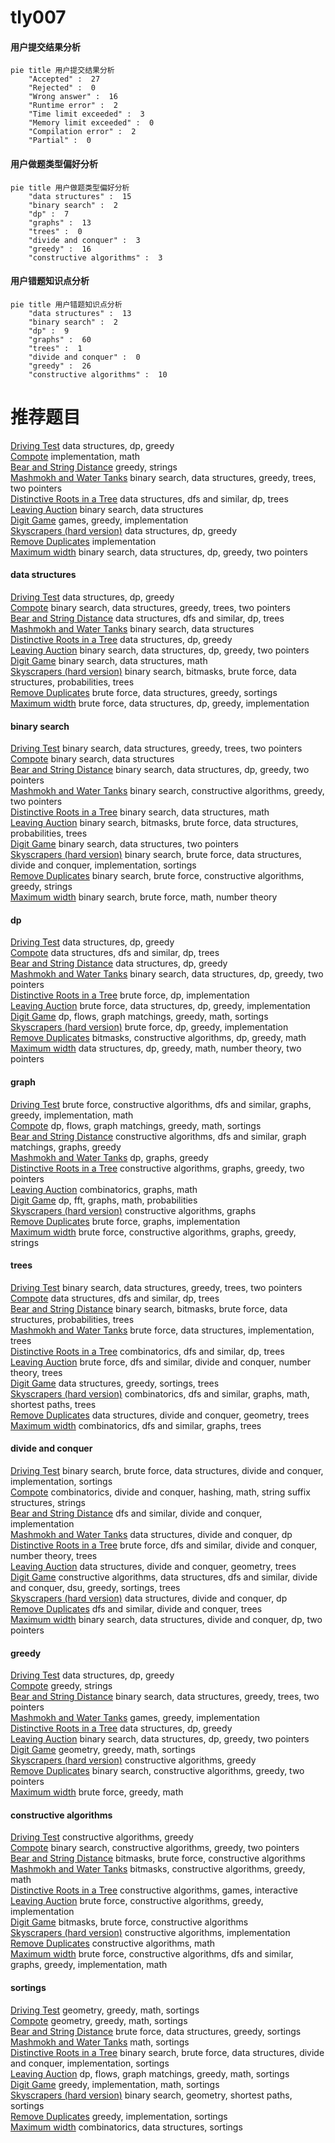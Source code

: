 # tly007
<!-- tabs:start -->
#### **用户提交结果分析**

```mermaid
pie title 用户提交结果分析
    "Accepted" :  27
    "Rejected" :  0
    "Wrong answer" :  16
    "Runtime error" :  2
    "Time limit exceeded" :  3
    "Memory limit exceeded" :  0
    "Compilation error" :  2
    "Partial" :  0
```
#### **用户做题类型偏好分析**

```mermaid
pie title 用户做题类型偏好分析
    "data structures" :  15
    "binary search" :  2
    "dp" :  7
    "graphs" :  13
    "trees" :  0
    "divide and conquer" :  3
    "greedy" :  16
    "constructive algorithms" :  3
```
#### **用户错题知识点分析**

```mermaid
pie title 用户错题知识点分析
    "data structures" :  13
    "binary search" :  2
    "dp" :  9
    "graphs" :  60
    "trees" :  1
    "divide and conquer" :  0
    "greedy" :  26
    "constructive algorithms" :  10
```
<!-- tabs:end -->
# 推荐题目
[Driving Test](http://codeforces.com/problemset/problem/845/D)		data structures,
                        dp,
                        greedy		  
[Compote](http://codeforces.com/problemset/problem/746/A)		implementation,
                        math		  
[Bear and String Distance](http://codeforces.com/problemset/problem/628/C)		greedy,
                        strings		  
[Mashmokh and Water Tanks](http://codeforces.com/problemset/problem/414/D)		binary search,
                        data structures,
                        greedy,
                        trees,
                        two pointers		  
[Distinctive Roots in a Tree](http://codeforces.com/problemset/problem/1467/E)		data structures,
                        dfs and similar,
                        dp,
                        trees		  
[Leaving Auction](http://codeforces.com/problemset/problem/749/D)		binary search,
                        data structures		  
[Digit Game](http://codeforces.com/problemset/problem/1419/A)		games,
                        greedy,
                        implementation		  
[Skyscrapers (hard version)](http://codeforces.com/problemset/problem/1313/C2)		data structures,
                        dp,
                        greedy		  
[Remove Duplicates](https://codeforces.com/contest/1489/problem/A)		implementation		  
[Maximum width](http://codeforces.com/problemset/problem/1492/C)		binary search,
                        data structures,
                        dp,
                        greedy,
                        two pointers		  
<!-- tabs:start -->
#### **data structures**
[Driving Test](http://codeforces.com/problemset/problem/845/D)		data structures,
                        dp,
                        greedy		  
[Compote](http://codeforces.com/problemset/problem/414/D)		binary search,
                        data structures,
                        greedy,
                        trees,
                        two pointers		  
[Bear and String Distance](http://codeforces.com/problemset/problem/1467/E)		data structures,
                        dfs and similar,
                        dp,
                        trees		  
[Mashmokh and Water Tanks](http://codeforces.com/problemset/problem/749/D)		binary search,
                        data structures		  
[Distinctive Roots in a Tree](http://codeforces.com/problemset/problem/1313/C2)		data structures,
                        dp,
                        greedy		  
[Leaving Auction](http://codeforces.com/problemset/problem/1492/C)		binary search,
                        data structures,
                        dp,
                        greedy,
                        two pointers		  
[Digit Game](http://codeforces.com/problemset/problem/1490/G)		binary search,
                        data structures,
                        math		  
[Skyscrapers (hard version)](http://codeforces.com/problemset/problem/1479/D)		binary search,
                        bitmasks,
                        brute force,
                        data structures,
                        probabilities,
                        trees		  
[Remove Duplicates](http://codeforces.com/problemset/problem/1497/A)		brute force,
                        data structures,
                        greedy,
                        sortings		  
[Maximum width](http://codeforces.com/problemset/problem/1491/C)		brute force,
                        data structures,
                        dp,
                        greedy,
                        implementation		  
#### **binary search**
[Driving Test](http://codeforces.com/problemset/problem/414/D)		binary search,
                        data structures,
                        greedy,
                        trees,
                        two pointers		  
[Compote](http://codeforces.com/problemset/problem/749/D)		binary search,
                        data structures		  
[Bear and String Distance](http://codeforces.com/problemset/problem/1492/C)		binary search,
                        data structures,
                        dp,
                        greedy,
                        two pointers		  
[Mashmokh and Water Tanks](http://codeforces.com/problemset/problem/1463/D)		binary search,
                        constructive algorithms,
                        greedy,
                        two pointers		  
[Distinctive Roots in a Tree](http://codeforces.com/problemset/problem/1490/G)		binary search,
                        data structures,
                        math		  
[Leaving Auction](http://codeforces.com/problemset/problem/1479/D)		binary search,
                        bitmasks,
                        brute force,
                        data structures,
                        probabilities,
                        trees		  
[Digit Game](http://codeforces.com/problemset/problem/1436/E)		binary search,
                        data structures,
                        two pointers		  
[Skyscrapers (hard version)](http://codeforces.com/problemset/problem/1461/D)		binary search,
                        brute force,
                        data structures,
                        divide and conquer,
                        implementation,
                        sortings		  
[Remove Duplicates](http://codeforces.com/problemset/problem/1493/C)		binary search,
                        brute force,
                        constructive algorithms,
                        greedy,
                        strings		  
[Maximum width](http://codeforces.com/problemset/problem/1487/D)		binary search,
                        brute force,
                        math,
                        number theory		  
#### **dp**
[Driving Test](http://codeforces.com/problemset/problem/845/D)		data structures,
                        dp,
                        greedy		  
[Compote](http://codeforces.com/problemset/problem/1467/E)		data structures,
                        dfs and similar,
                        dp,
                        trees		  
[Bear and String Distance](http://codeforces.com/problemset/problem/1313/C2)		data structures,
                        dp,
                        greedy		  
[Mashmokh and Water Tanks](http://codeforces.com/problemset/problem/1492/C)		binary search,
                        data structures,
                        dp,
                        greedy,
                        two pointers		  
[Distinctive Roots in a Tree](https://codeforces.com/contest/1457/problem/C)		brute force,
                        dp,
                        implementation		  
[Leaving Auction](http://codeforces.com/problemset/problem/1491/C)		brute force,
                        data structures,
                        dp,
                        greedy,
                        implementation		  
[Digit Game](http://codeforces.com/problemset/problem/1437/C)		dp,
                        flows,
                        graph matchings,
                        greedy,
                        math,
                        sortings		  
[Skyscrapers (hard version)](http://codeforces.com/problemset/problem/1499/B)		brute force,
                        dp,
                        greedy,
                        implementation		  
[Remove Duplicates](http://codeforces.com/problemset/problem/1491/D)		bitmasks,
                        constructive algorithms,
                        dp,
                        greedy,
                        math		  
[Maximum width](http://codeforces.com/problemset/problem/1497/E1)		data structures,
                        dp,
                        greedy,
                        math,
                        number theory,
                        two pointers		  
#### **graph**
[Driving Test](http://codeforces.com/problemset/problem/1487/C)		brute force,
                        constructive algorithms,
                        dfs and similar,
                        graphs,
                        greedy,
                        implementation,
                        math		  
[Compote](http://codeforces.com/problemset/problem/1437/C)		dp,
                        flows,
                        graph matchings,
                        greedy,
                        math,
                        sortings		  
[Bear and String Distance](http://codeforces.com/problemset/problem/1470/D)		constructive algorithms,
                        dfs and similar,
                        graph matchings,
                        graphs,
                        greedy		  
[Mashmokh and Water Tanks](http://codeforces.com/problemset/problem/1476/C)		dp,
                        graphs,
                        greedy		  
[Distinctive Roots in a Tree](http://codeforces.com/problemset/problem/1304/D)		constructive algorithms,
                        graphs,
                        greedy,
                        two pointers		  
[Leaving Auction](http://codeforces.com/problemset/problem/1475/C)		combinatorics,
                        graphs,
                        math		  
[Digit Game](http://codeforces.com/problemset/problem/553/E)		dp,
                        fft,
                        graphs,
                        math,
                        probabilities		  
[Skyscrapers (hard version)](http://codeforces.com/problemset/problem/1495/C)		constructive algorithms,
                        graphs		  
[Remove Duplicates](http://codeforces.com/problemset/problem/1510/K)		brute force,
                        graphs,
                        implementation		  
[Maximum width](http://codeforces.com/problemset/problem/1511/D)		brute force,
                        constructive algorithms,
                        graphs,
                        greedy,
                        strings		  
#### **trees**
[Driving Test](http://codeforces.com/problemset/problem/414/D)		binary search,
                        data structures,
                        greedy,
                        trees,
                        two pointers		  
[Compote](http://codeforces.com/problemset/problem/1467/E)		data structures,
                        dfs and similar,
                        dp,
                        trees		  
[Bear and String Distance](http://codeforces.com/problemset/problem/1479/D)		binary search,
                        bitmasks,
                        brute force,
                        data structures,
                        probabilities,
                        trees		  
[Mashmokh and Water Tanks](http://codeforces.com/problemset/problem/1511/C)		brute force,
                        data structures,
                        implementation,
                        trees		  
[Distinctive Roots in a Tree](http://codeforces.com/problemset/problem/1499/F)		combinatorics,
                        dfs and similar,
                        dp,
                        trees		  
[Leaving Auction](http://codeforces.com/problemset/problem/1491/E)		brute force,
                        dfs and similar,
                        divide and conquer,
                        number theory,
                        trees		  
[Digit Game](http://codeforces.com/problemset/problem/1466/D)		data structures,
                        greedy,
                        sortings,
                        trees		  
[Skyscrapers (hard version)](http://codeforces.com/problemset/problem/1495/D)		combinatorics,
                        dfs and similar,
                        graphs,
                        math,
                        shortest paths,
                        trees		  
[Remove Duplicates](http://codeforces.com/problemset/problem/1303/G)		data structures,
                        divide and conquer,
                        geometry,
                        trees		  
[Maximum width](http://codeforces.com/problemset/problem/1454/E)		combinatorics,
                        dfs and similar,
                        graphs,
                        trees		  
#### **divide and conquer**
[Driving Test](http://codeforces.com/problemset/problem/1461/D)		binary search,
                        brute force,
                        data structures,
                        divide and conquer,
                        implementation,
                        sortings		  
[Compote](http://codeforces.com/problemset/problem/1466/G)		combinatorics,
                        divide and conquer,
                        hashing,
                        math,
                        string suffix structures,
                        strings		  
[Bear and String Distance](http://codeforces.com/problemset/problem/1490/D)		dfs and similar,
                        divide and conquer,
                        implementation		  
[Mashmokh and Water Tanks](https://codeforces.com/contest/1483/problem/C)		data structures,
                        divide and conquer,
                        dp		  
[Distinctive Roots in a Tree](http://codeforces.com/problemset/problem/1491/E)		brute force,
                        dfs and similar,
                        divide and conquer,
                        number theory,
                        trees		  
[Leaving Auction](http://codeforces.com/problemset/problem/1303/G)		data structures,
                        divide and conquer,
                        geometry,
                        trees		  
[Digit Game](http://codeforces.com/problemset/problem/1494/D)		constructive algorithms,
                        data structures,
                        dfs and similar,
                        divide and conquer,
                        dsu,
                        greedy,
                        sortings,
                        trees		  
[Skyscrapers (hard version)](http://codeforces.com/problemset/problem/1482/E)		data structures,
                        divide and conquer,
                        dp		  
[Remove Duplicates](http://codeforces.com/problemset/problem/566/C)		dfs and similar,
                        divide and conquer,
                        trees		  
[Maximum width](http://codeforces.com/problemset/problem/1428/F)		binary search,
                        data structures,
                        divide and conquer,
                        dp,
                        two pointers		  
#### **greedy**
[Driving Test](http://codeforces.com/problemset/problem/845/D)		data structures,
                        dp,
                        greedy		  
[Compote](http://codeforces.com/problemset/problem/628/C)		greedy,
                        strings		  
[Bear and String Distance](http://codeforces.com/problemset/problem/414/D)		binary search,
                        data structures,
                        greedy,
                        trees,
                        two pointers		  
[Mashmokh and Water Tanks](http://codeforces.com/problemset/problem/1419/A)		games,
                        greedy,
                        implementation		  
[Distinctive Roots in a Tree](http://codeforces.com/problemset/problem/1313/C2)		data structures,
                        dp,
                        greedy		  
[Leaving Auction](http://codeforces.com/problemset/problem/1492/C)		binary search,
                        data structures,
                        dp,
                        greedy,
                        two pointers		  
[Digit Game](https://codeforces.com/contest/1496/problem/C)		geometry,
                        greedy,
                        math,
                        sortings		  
[Skyscrapers (hard version)](http://codeforces.com/problemset/problem/1493/A)		constructive algorithms,
                        greedy		  
[Remove Duplicates](http://codeforces.com/problemset/problem/1463/D)		binary search,
                        constructive algorithms,
                        greedy,
                        two pointers		  
[Maximum width](http://codeforces.com/problemset/problem/1462/C)		brute force,
                        greedy,
                        math		  
#### **constructive algorithms**
[Driving Test](http://codeforces.com/problemset/problem/1493/A)		constructive algorithms,
                        greedy		  
[Compote](http://codeforces.com/problemset/problem/1463/D)		binary search,
                        constructive algorithms,
                        greedy,
                        two pointers		  
[Bear and String Distance](https://codeforces.com/contest/1456/problem/B)		bitmasks,
                        brute force,
                        constructive algorithms		  
[Mashmokh and Water Tanks](http://codeforces.com/problemset/problem/1492/D)		bitmasks,
                        constructive algorithms,
                        greedy,
                        math		  
[Distinctive Roots in a Tree](https://codeforces.com/contest/1504/problem/D)		constructive algorithms,
                        games,
                        interactive		  
[Leaving Auction](https://codeforces.com/contest/1483/problem/A)		brute force,
                        constructive algorithms,
                        greedy,
                        implementation		  
[Digit Game](https://codeforces.com/contest/1457/problem/D)		bitmasks,
                        brute force,
                        constructive algorithms		  
[Skyscrapers (hard version)](http://codeforces.com/problemset/problem/1513/A)		constructive algorithms,
                        implementation		  
[Remove Duplicates](http://codeforces.com/problemset/problem/1473/C)		constructive algorithms,
                        math		  
[Maximum width](http://codeforces.com/problemset/problem/1487/C)		brute force,
                        constructive algorithms,
                        dfs and similar,
                        graphs,
                        greedy,
                        implementation,
                        math		  
#### **sortings**
[Driving Test](https://codeforces.com/contest/1496/problem/C)		geometry,
                        greedy,
                        math,
                        sortings		  
[Compote](http://codeforces.com/problemset/problem/1495/A)		geometry,
                        greedy,
                        math,
                        sortings		  
[Bear and String Distance](http://codeforces.com/problemset/problem/1497/A)		brute force,
                        data structures,
                        greedy,
                        sortings		  
[Mashmokh and Water Tanks](http://codeforces.com/problemset/problem/1427/A)		math,
                        sortings		  
[Distinctive Roots in a Tree](http://codeforces.com/problemset/problem/1461/D)		binary search,
                        brute force,
                        data structures,
                        divide and conquer,
                        implementation,
                        sortings		  
[Leaving Auction](http://codeforces.com/problemset/problem/1437/C)		dp,
                        flows,
                        graph matchings,
                        greedy,
                        math,
                        sortings		  
[Digit Game](http://codeforces.com/problemset/problem/1473/A)		greedy,
                        implementation,
                        math,
                        sortings		  
[Skyscrapers (hard version)](http://codeforces.com/problemset/problem/1486/B)		binary search,
                        geometry,
                        shortest paths,
                        sortings		  
[Remove Duplicates](http://codeforces.com/problemset/problem/1480/B)		greedy,
                        implementation,
                        sortings		  
[Maximum width](http://codeforces.com/problemset/problem/1420/D)		combinatorics,
                        data structures,
                        sortings		  
<!-- tabs:end -->
